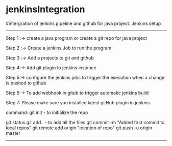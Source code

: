 # jenkinsIntegration
#intergration of jenkins pipeline and github for java project.
Jenkins setup

-------

Step 1 :-> create a java program or create a git repo for java project

Step 2 :-> Create a jenkins Job to run the program

Step 3 :-> Add a projects to git and github

Step 4:-> Add git plugin to jenkins instance

Step 5:-> configure the jenkins jobs to trigger the execution when a change is pushed to github

Step 6:-> To add webhook in gitub to trigger automatic jenkins build

Step 7: Please make sure you installed latest gitHub plugin in jenkins.



command: git init - to initialize the repo

git status
git add . - to add all the files
git commit -m "Added first commit to local repos"
git remote add origin "location of repo"
git push -u origin master

-------
